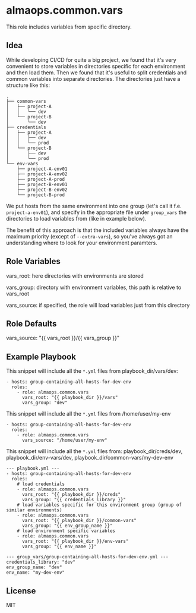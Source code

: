 almaops.common.vars
=========

This role includes variables from specific directory.

Idea
----

While developing CI/CD for quite a big project, we found that it's very convenient to store variables in directories specific for each environment and then load them. Then we found that it's useful to split credentials and common variables into separate directories. The directories just have a structure like this:

    .
    ├── common-vars
    │   ├── project-A
    │   │   └── dev
    │   └── project-B
    │       └── dev
    ├── credentials
    │   ├── project-A
    │   │   ├── dev
    │   │   └── prod
    │   └── project-B
    │       ├── dev
    │       └── prod
    └── env-vars
        ├── project-A-env01
        ├── project-A-env02
        ├── project-A-prod
        ├── project-B-env01
        ├── project-B-env02
        └── project-B-prod


We put hosts from the same environment into one group (let's call it f.e. `project-a-env01`), and specify in the appropriate file under `group_vars` the directories to load variables from (like in example below).

The benefit of this approach is that the included variables always have the maximum priority (except of `--extra-vars`), so you've always got an understanding where to look for your environment paramters.

Role Variables
--------------

vars_root: here directories with environments are stored

vars_group: directory with environment variables, this path is relative to vars_root

vars_source: if specified, the role will load variables just from this directory

Role Defaults
-------------

vars_source: "{{ vars_root }}/{{ vars_group }}"

Example Playbook
----------------

This snippet will include all the `*.yml` files from playbook_dir/vars/dev:

    - hosts: group-containing-all-hosts-for-dev-env
      roles:
        - role: almaops.common.vars
          vars_root: "{{ playbook_dir }}/vars"
          vars_group: "dev"

This snippet will include all the `*.yml` files from /home/user/my-env

    - hosts: group-containing-all-hosts-for-dev-env
      roles:
        - role: almaops.common.vars
          vars_source: "/home/user/my-env"

This snippet will include all the `*.yml` files from: playbook_dir/creds/dev, playbook_dir/env-vars/dev, playbook_dir/common-vars/my-dev-env

    --- playbook.yml ---
    - hosts: group-containing-all-hosts-for-dev-env
      roles:
        # load credentials
        - role: almaops.common.vars
          vars_root: "{{ playbook_dir }}/creds"
          vars_group: "{{ credentials_library }}"
        # load variables specific for this environment group (group of similar environments)
        - role: almaops.common.vars
          vars_root: "{{ playbook_dir }}/common-vars"
          vars_group: "{{ env_group_name }}"
        # load environment specific variables
        - role: almaops.common.vars
          vars_root: "{{ playbook_dir }}/env-vars"
          vars_group: "{{ env_name }}"
          
    --- group_vars/group-containing-all-hosts-for-dev-env.yml ---
    credentials_library: "dev"
    env_group_name: "dev"
    env_name: "my-dev-env"

License
-------

MIT

